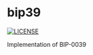 # bip39

[![LICENSE](https://img.shields.io/badge/license-ISC-blue.svg)](LICENSE) 

Implementation of BIP-0039
